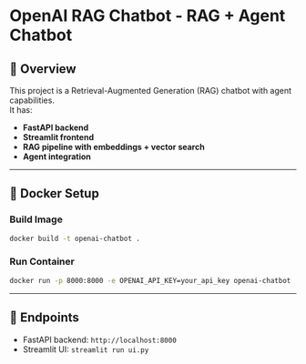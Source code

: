 # OpenAI RAG Chatbot - RAG + Agent Chatbot

## 🚀 Overview
This project is a Retrieval-Augmented Generation (RAG) chatbot with agent capabilities.  
It has:
- **FastAPI backend**
- **Streamlit frontend**
- **RAG pipeline with embeddings + vector search**
- **Agent integration**

---

## 🐳 Docker Setup

### Build Image
```bash
docker build -t openai-chatbot .
```

### Run Container
```bash
docker run -p 8000:8000 -e OPENAI_API_KEY=your_api_key openai-chatbot
```

---

## 🔎 Endpoints
- FastAPI backend: `http://localhost:8000`
- Streamlit UI: `streamlit run ui.py`
